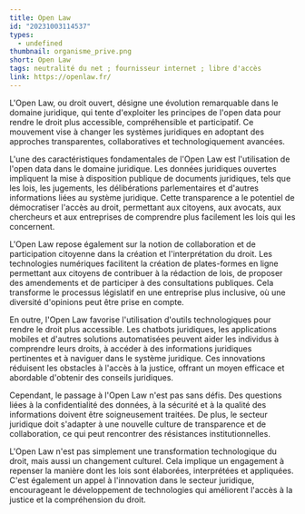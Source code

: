 ```yaml
---
title: Open Law
id: "20231003114537"
types:
  - undefined
thumbnail: organisme_prive.png
short: Open Law
tags: neutralité du net ; fournisseur internet ; libre d'accès
link: https://openlaw.fr/
---
```


L'Open Law, ou droit ouvert, désigne une évolution remarquable dans le domaine juridique, qui tente d'exploiter les principes de l'open data pour rendre le droit plus accessible, compréhensible et participatif. Ce mouvement vise à changer les systèmes juridiques en adoptant des approches transparentes, collaboratives et technologiquement avancées.

L'une des caractéristiques fondamentales de l'Open Law est l'utilisation de l'open data dans le domaine juridique. Les données juridiques ouvertes impliquent la mise à disposition publique de documents juridiques, tels que les lois, les jugements, les délibérations parlementaires et d'autres informations liées au système juridique. Cette transparence a le potentiel de démocratiser l'accès au droit, permettant aux citoyens, aux avocats, aux chercheurs et aux entreprises de comprendre plus facilement les lois qui les concernent.

L'Open Law repose également sur la notion de collaboration et de participation citoyenne dans la création et l'interprétation du droit. Les technologies numériques facilitent la création de plates-formes en ligne permettant aux citoyens de contribuer à la rédaction de lois, de proposer des amendements et de participer à des consultations publiques. Cela transforme le processus législatif en une entreprise plus inclusive, où une diversité d'opinions peut être prise en compte.

En outre, l'Open Law favorise l'utilisation d'outils technologiques pour rendre le droit plus accessible. Les chatbots juridiques, les applications mobiles et d'autres solutions automatisées peuvent aider les individus à comprendre leurs droits, à accéder à des informations juridiques pertinentes et à naviguer dans le système juridique. Ces innovations réduisent les obstacles à l'accès à la justice, offrant un moyen efficace et abordable d'obtenir des conseils juridiques.

Cependant, le passage à l'Open Law n'est pas sans défis. Des questions liées à la confidentialité des données, à la sécurité et à la qualité des informations doivent être soigneusement traitées. De plus, le secteur juridique doit s'adapter à une nouvelle culture de transparence et de collaboration, ce qui peut rencontrer des résistances institutionnelles.

L'Open Law n'est pas simplement une transformation technologique du droit, mais aussi un changement culturel. Cela implique un engagement à repenser la manière dont les lois sont élaborées, interprétées et appliquées. C'est également un appel à l'innovation dans le secteur juridique, encourageant le développement de technologies qui améliorent l'accès à la justice et la compréhension du droit.
